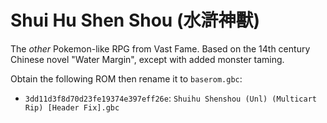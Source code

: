 # Shui Hu Shen Shou (水滸神獸)

The *other* Pokemon-like RPG from Vast Fame. Based on the 14th century Chinese novel "Water Margin", except with added monster taming.

Obtain the following ROM then rename it to `baserom.gbc`:
- `3dd11d3f8d70d23fe19374e397eff26e`:  `Shuihu Shenshou (Unl) (Multicart Rip) [Header Fix].gbc`


